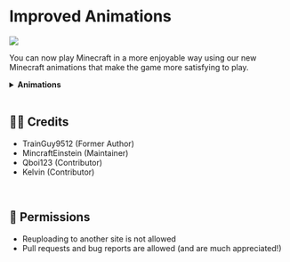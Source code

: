# Improved Animations

[![](https://img.shields.io/badge/Curseforge-Download-orange?style=for-the-badge&logo=curseforge)](https://www.curseforge.com/minecraft/mc-mods/improved-animations)

You can now play Minecraft in a more enjoyable way using our new Minecraft animations that make the game more satisfying to play.
<br>
 
<details>
<summary><b>Animations</b></summary>
<b>Player Animations:</b>
<br>
<ul>
<li>Basic movement</li>
<li>Sprinting</li>
<li>Jumping</li>
<li>Sprint jumping</li>
<li>Swimming</li>
<li>Sword slashes</li>
<li>Fist punching</li>
<li>Sneaking</li>
<li>Ladder climbing</li>
<li>Falling</li>
</ul>
 
<b>Creeper Animations:</b>
<ul>
<li>Basic movement</li>
</ul>
</details>
<br>
 
## 🙎‍♂️ Credits
<ul>
<li>TrainGuy9512 (Former Author)</li>
<li>MincraftEinstein (Maintainer)</li>
<li>Qboi123 (Contributor)</li>
<li>Kelvin (Contributor)</li>
</ul>
<br>

## 📜 Permissions
<ul>
<li>Reuploading to another site is not allowed</li>
<li>Pull requests and bug reports are allowed (and are much appreciated!)</li>
</ul>
